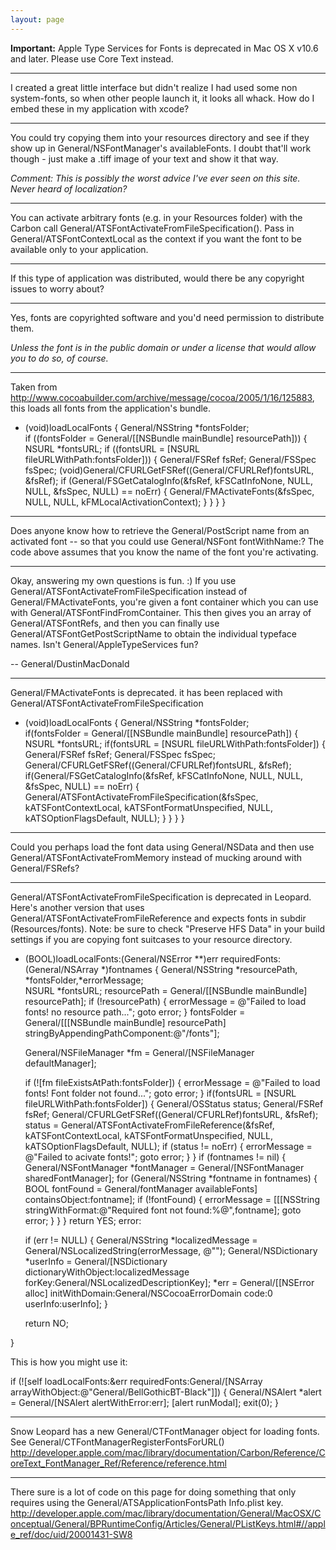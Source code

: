 ```yaml
---
layout: page
---
```


**Important:** Apple Type Services for Fonts is deprecated in Mac OS X v10.6 and later. Please use Core Text instead.

----

I created a great little interface but didn't realize I had used some non system-fonts, so when other people launch it, it looks all whack.  How do I embed these in my application with xcode?

----

You could try copying them into your resources directory and see if they show up in General/NSFontManager's     availableFonts. I doubt that'll work though - just make a .tiff image of your text and show it that way.

*Comment: This is possibly the worst advice I've ever seen on this site. Never heard of localization?*

----

You can activate arbitrary fonts (e.g. in your Resources folder) with the Carbon call     General/ATSFontActivateFromFileSpecification(). Pass in     General/ATSFontContextLocal as the context if you want the font to be available only to your application.

----

If this type of application was distributed, would there be any copyright issues to worry about?

----

Yes, fonts are copyrighted software and you'd need permission to distribute them.

*Unless the font is in the public domain or under a license that would allow you to do so, of course.*

----
Taken from http://www.cocoabuilder.com/archive/message/cocoa/2005/1/16/125883, this loads all fonts from the application's bundle.

    
- (void)loadLocalFonts
{
   General/NSString *fontsFolder;    
   if ((fontsFolder = General/[[NSBundle mainBundle] resourcePath])) {
       NSURL *fontsURL;
       if ((fontsURL = [NSURL fileURLWithPath:fontsFolder])) {
           General/FSRef fsRef;
           General/FSSpec fsSpec;
           (void)General/CFURLGetFSRef((General/CFURLRef)fontsURL, &fsRef);
           if (General/FSGetCatalogInfo(&fsRef, kFSCatInfoNone, NULL, NULL, &fsSpec,
NULL) == noErr) {
               General/FMActivateFonts(&fsSpec, NULL, NULL, kFMLocalActivationContext);
           }
       }
   }
}


----

Does anyone know how to retrieve the General/PostScript name from an activated font -- so that you could use General/NSFont fontWithName:? The code above assumes that you  know the name of the font you're activating.

----

Okay, answering my own questions is fun. :) If you use General/ATSFontActivateFromFileSpecification instead of General/FMActivateFonts, you're given a font container which you can use with General/ATSFontFindFromContainer. This then gives you an array of General/ATSFontRefs, and then you can finally use General/ATSFontGetPostScriptName to obtain the individual typeface names. Isn't General/AppleTypeServices fun?

-- General/DustinMacDonald

----

General/FMActivateFonts is deprecated. it has been replaced with General/ATSFontActivateFromFileSpecification

    
- (void)loadLocalFonts
{
	General/NSString *fontsFolder;    
	if(fontsFolder = General/[[NSBundle mainBundle] resourcePath])
	{
		NSURL *fontsURL;
		if(fontsURL = [NSURL fileURLWithPath:fontsFolder])
		{
			General/FSRef fsRef;
			General/FSSpec fsSpec;
			General/CFURLGetFSRef((General/CFURLRef)fontsURL, &fsRef);
			if(General/FSGetCatalogInfo(&fsRef, kFSCatInfoNone, NULL, NULL, &fsSpec, NULL) == noErr)
			{
				General/ATSFontActivateFromFileSpecification(&fsSpec, kATSFontContextLocal, kATSFontFormatUnspecified, 
													 NULL, kATSOptionFlagsDefault, NULL);
			}
		}
	}
}


----
Could you perhaps load the font data using General/NSData and then use General/ATSFontActivateFromMemory instead of mucking around with General/FSRef<nowiki/>s?

----

General/ATSFontActivateFromFileSpecification is deprecated in Leopard.  Here's another version that uses General/ATSFontActivateFromFileReference and expects fonts in subdir (Resources/fonts).  Note: be sure to check "Preserve HFS Data" in your build settings if you are copying font suitcases to your resource directory.

    
- (BOOL)loadLocalFonts:(General/NSError **)err requiredFonts:(General/NSArray *)fontnames
{
	General/NSString *resourcePath, *fontsFolder,*errorMessage;    
  NSURL *fontsURL;
  resourcePath = General/[[NSBundle mainBundle] resourcePath];
  if (!resourcePath) 
  {
    errorMessage = @"Failed to load fonts! no resource path...";
    goto error;
  }
  fontsFolder = General/[[[NSBundle mainBundle] resourcePath] stringByAppendingPathComponent:@"/fonts"];
  
  General/NSFileManager *fm = General/[NSFileManager defaultManager];
  
  if (![fm fileExistsAtPath:fontsFolder])
  {
    errorMessage = @"Failed to load fonts! Font folder not found...";
    goto error;
  }
  if(fontsURL = [NSURL fileURLWithPath:fontsFolder])
  {
    General/OSStatus status;
    General/FSRef fsRef;
    General/CFURLGetFSRef((General/CFURLRef)fontsURL, &fsRef);
    status = General/ATSFontActivateFromFileReference(&fsRef, kATSFontContextLocal, kATSFontFormatUnspecified, 
                                              NULL, kATSOptionFlagsDefault, NULL);
    if (status != noErr)
    {
      errorMessage = @"Failed to acivate fonts!";
      goto error;
    }
  }
  if (fontnames != nil)
  {
    General/NSFontManager *fontManager = General/[NSFontManager sharedFontManager];
    for (General/NSString *fontname in fontnames)
    {
      BOOL fontFound = General/fontManager availableFonts] containsObject:fontname]; 
      if (!fontFound)
      {
        errorMessage = [[[NSString stringWithFormat:@"Required font not found:%@",fontname];
        goto error;
      }
    }
  }
  return YES;
error:
  
  if (err != NULL) {
    General/NSString *localizedMessage = General/NSLocalizedString(errorMessage, @"");
    General/NSDictionary *userInfo = General/[NSDictionary dictionaryWithObject:localizedMessage forKey:General/NSLocalizedDescriptionKey];
    *err = General/[[NSError alloc] initWithDomain:General/NSCocoaErrorDomain code:0 userInfo:userInfo];
  }
  
  return NO;

}


This is how you might use it:

    
if (![self loadLocalFonts:&err requiredFonts:General/[NSArray arrayWithObject:@"General/BellGothicBT-Black"]])
{
  General/NSAlert *alert = General/[NSAlert alertWithError:err];
  [alert runModal];
  exit(0);
}


----

Snow Leopard has a new General/CTFontManager object for loading fonts. See General/CTFontManagerRegisterFontsForURL()
http://developer.apple.com/mac/library/documentation/Carbon/Reference/CoreText_FontManager_Ref/Reference/reference.html

----

There sure is a lot of code on this page for doing something that only requires using the General/ATSApplicationFontsPath Info.plist key.
http://developer.apple.com/mac/library/documentation/General/MacOSX/Conceptual/General/BPRuntimeConfig/Articles/General/PListKeys.html#//apple_ref/doc/uid/20001431-SW8